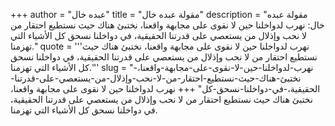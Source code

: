 +++
author = "عبده خال"
title = "مقولة عبده خال"
description = "مقولة عبده خال: نهرب لدواخلنا حين لا نقوى على مجابهة واقعنا، نختبئ هناك حيث نستطيع احتقار من لا نحب وإذلال من يستعصي على قدرتنا الحقيقية، في دواخلنا نسحق كل الأشياء التي تهزمنا."
quote = '''نهرب لدواخلنا حين لا نقوى على مجابهة واقعنا، نختبئ هناك حيث نستطيع احتقار من لا نحب وإذلال من يستعصي على قدرتنا الحقيقية، في دواخلنا نسحق كل الأشياء التي تهزمنا.'''
slug = "نهرب-لدواخلنا-حين-لا-نقوى-على-مجابهة-واقعنا،-نختبئ-هناك-حيث-نستطيع-احتقار-من-لا-نحب-وإذلال-من-يستعصي-على-قدرتنا-الحقيقية،-في-دواخلنا-نسحق-كل"
+++
نهرب لدواخلنا حين لا نقوى على مجابهة واقعنا، نختبئ هناك حيث نستطيع احتقار من لا نحب وإذلال من يستعصي على قدرتنا الحقيقية، في دواخلنا نسحق كل الأشياء التي تهزمنا.
